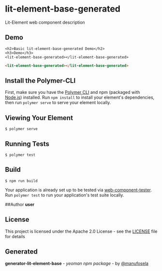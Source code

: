 # lit-element-base-generated

Lit-Element web component description

## Demo

```
<h2>Basic lit-element-base-generated Demo</h2>
<h3>Demo</h3>
<lit-element-base-generated></lit-element-base-generated>

```
<!---
```
<custom-element-demo>
  <template>
    <link rel="import" href="lit-element-base-generated.html">
    <next-code-block></next-code-block>
  </template>
</custom-element-demo>
```
-->
```html
<lit-element-base-generated></lit-element-base-generated>

```
## Install the Polymer-CLI

First, make sure you have the [Polymer CLI](https://www.npmjs.com/package/polymer-cli) and npm (packaged with [Node.js](https://nodejs.org)) installed. Run `npm install` to install your element's dependencies, then run `polymer serve` to serve your element locally.

## Viewing Your Element

```
$ polymer serve
```

## Running Tests

```
$ polymer test
```

## Build
```
$ npm run build
```

Your application is already set up to be tested via [web-component-tester](https://github.com/Polymer/web-component-tester). Run `polymer test` to run your application's test suite locally.

##Author
**user**

## License

This project is licensed under the Apache 2.0 License - see the [LICENSE](LICENSE) file for details

## Generated

**generator-lit-element-base** - *yeoman npm package* - by [@manufosela](https://github.com/manufosela/generator-litelement-webcomponent)